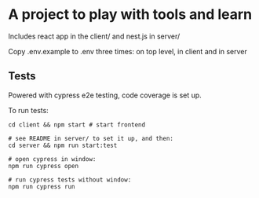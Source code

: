 # A project to play with tools and learn

Includes react app in the client/ and nest.js in server/

Copy .env.example to .env three times: on top level, in client and in server

## Tests

Powered with cypress e2e testing, code coverage is set up.

To run tests:
```
cd client && npm start # start frontend

# see README in server/ to set it up, and then:
cd server && npm run start:test

# open cypress in window:
npm run cypress open

# run cypress tests without window:
npm run cypress run
```
